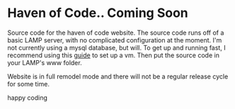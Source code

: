 Haven of Code.. Coming Soon
===========

Source code for the haven of code website. The source code runs off of a basic LAMP server, with no complicated configuration at the moment. I'm not currently using a mysql database, but will. To get up and running fast, I recommend using this [guide](https://gist.github.com/hooddanielc/9752487) to set up a vm. Then put the source code in your LAMP's www folder.

Website is in full remodel mode and there will not be a regular release cycle for some time.

happy coding